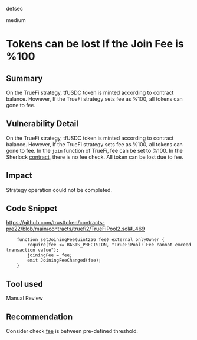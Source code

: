 defsec

medium

# Tokens can be lost If the Join Fee is %100

## Summary

On the TrueFi strategy, tfUSDC token is minted according to contract balance. However, If the TrueFi strategy sets fee as %100, all tokens can gone to fee.

## Vulnerability Detail

On the TrueFi strategy, tfUSDC token is minted according to contract balance. However, If the TrueFi strategy sets fee as %100, all tokens can gone to fee. In the `join` function of TrueFi, fee can be set to %100. In the Sherlock [contract](https://github.com/sherlock-audit/2022-09-sherlock/blob/main/sherlock-v2-core/contracts/strategy/TrueFiStrategy.sol#L90), there is no fee check. All token can be lost due to fee. 

## Impact

Strategy operation could not be completed.

## Code Snippet

https://github.com/trusttoken/contracts-pre22/blob/main/contracts/truefi2/TrueFiPool2.sol#L469

```solidity
    function setJoiningFee(uint256 fee) external onlyOwner {
        require(fee <= BASIS_PRECISION, "TrueFiPool: Fee cannot exceed transaction value");
        joiningFee = fee;
        emit JoiningFeeChanged(fee);
    }
```

## Tool used

Manual Review

## Recommendation

Consider check [fee](https://github.com/trusttoken/contracts-pre22/blob/main/contracts/truefi2/TrueFiPool2.sol#L70) is between pre-defined threshold. 
